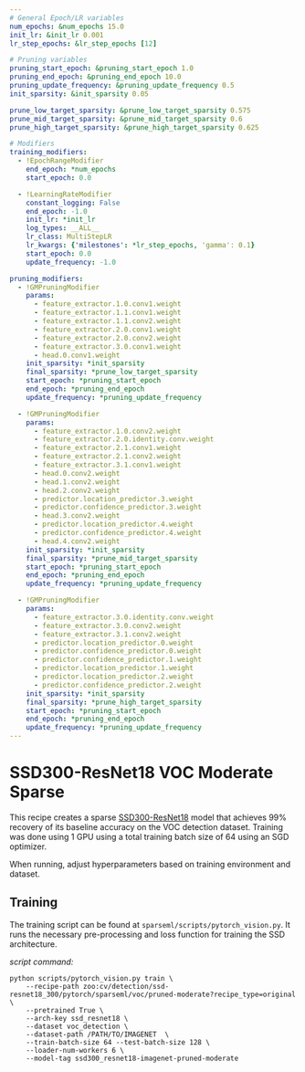 ```yaml
---
# General Epoch/LR variables
num_epochs: &num_epochs 15.0
init_lr: &init_lr 0.001
lr_step_epochs: &lr_step_epochs [12]

# Pruning variables
pruning_start_epoch: &pruning_start_epoch 1.0
pruning_end_epoch: &pruning_end_epoch 10.0
pruning_update_frequency: &pruning_update_frequency 0.5
init_sparsity: &init_sparsity 0.05

prune_low_target_sparsity: &prune_low_target_sparsity 0.575
prune_mid_target_sparsity: &prune_mid_target_sparsity 0.6
prune_high_target_sparsity: &prune_high_target_sparsity 0.625

# Modifiers
training_modifiers:
  - !EpochRangeModifier
    end_epoch: *num_epochs
    start_epoch: 0.0

  - !LearningRateModifier
    constant_logging: False
    end_epoch: -1.0
    init_lr: *init_lr
    log_types: __ALL__
    lr_class: MultiStepLR
    lr_kwargs: {'milestones': *lr_step_epochs, 'gamma': 0.1}
    start_epoch: 0.0
    update_frequency: -1.0

pruning_modifiers:
  - !GMPruningModifier
    params:
      - feature_extractor.1.0.conv1.weight
      - feature_extractor.1.1.conv1.weight
      - feature_extractor.1.1.conv2.weight
      - feature_extractor.2.0.conv1.weight
      - feature_extractor.2.0.conv2.weight
      - feature_extractor.3.0.conv1.weight
      - head.0.conv1.weight
    init_sparsity: *init_sparsity
    final_sparsity: *prune_low_target_sparsity
    start_epoch: *pruning_start_epoch
    end_epoch: *pruning_end_epoch
    update_frequency: *pruning_update_frequency

  - !GMPruningModifier
    params:
      - feature_extractor.1.0.conv2.weight
      - feature_extractor.2.0.identity.conv.weight
      - feature_extractor.2.1.conv1.weight
      - feature_extractor.2.1.conv2.weight
      - feature_extractor.3.1.conv1.weight
      - head.0.conv2.weight
      - head.1.conv2.weight
      - head.2.conv2.weight
      - predictor.location_predictor.3.weight
      - predictor.confidence_predictor.3.weight
      - head.3.conv2.weight
      - predictor.location_predictor.4.weight
      - predictor.confidence_predictor.4.weight
      - head.4.conv2.weight
    init_sparsity: *init_sparsity
    final_sparsity: *prune_mid_target_sparsity
    start_epoch: *pruning_start_epoch
    end_epoch: *pruning_end_epoch
    update_frequency: *pruning_update_frequency

  - !GMPruningModifier
    params:
      - feature_extractor.3.0.identity.conv.weight
      - feature_extractor.3.0.conv2.weight
      - feature_extractor.3.1.conv2.weight
      - predictor.location_predictor.0.weight
      - predictor.confidence_predictor.0.weight
      - predictor.confidence_predictor.1.weight
      - predictor.location_predictor.1.weight
      - predictor.location_predictor.2.weight
      - predictor.confidence_predictor.2.weight
    init_sparsity: *init_sparsity
    final_sparsity: *prune_high_target_sparsity
    start_epoch: *pruning_start_epoch
    end_epoch: *pruning_end_epoch
    update_frequency: *pruning_update_frequency
---
```


# SSD300-ResNet18 VOC Moderate Sparse

This recipe creates a sparse [SSD300-ResNet18](https://arxiv.org/abs/1512.02325) model that
achieves 99% recovery of its baseline accuracy on the VOC detection dataset.
Training was done using 1 GPU using a total training batch size of 64
using an SGD optimizer.

When running, adjust hyperparameters based on training environment and dataset.

## Training
The training script can be found at `sparseml/scripts/pytorch_vision.py`.
It runs the necessary pre-processing and loss function for training the SSD architecture.

*script command:*

```
python scripts/pytorch_vision.py train \
    --recipe-path zoo:cv/detection/ssd-resnet18_300/pytorch/sparseml/voc/pruned-moderate?recipe_type=original \
    --pretrained True \
    --arch-key ssd_resnet18 \
    --dataset voc_detection \
    --dataset-path /PATH/TO/IMAGENET  \
    --train-batch-size 64 --test-batch-size 128 \
    --loader-num-workers 6 \
    --model-tag ssd300_resnet18-imagenet-pruned-moderate
```
